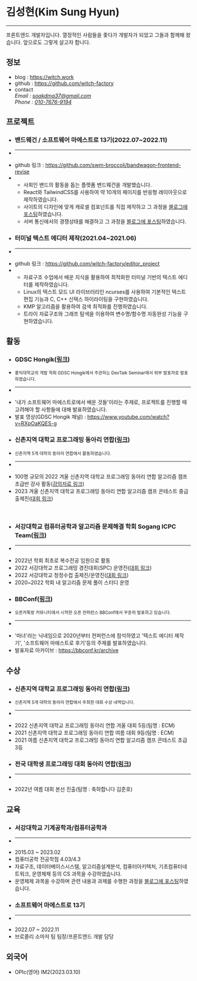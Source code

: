 <h1 class="margin-bottom-sm">김성현(Kim Sung Hyun)</h1>
<hr>
<p>
  프론트엔드 개발자입니다.
  열정적인 사람들을 좇다가 개발자가 되었고 그들과 함께해 왔습니다. 
  앞으로도 그렇게 살고자 합니다.
</p>
<section>
  <h2>정보</h2>
  <ul>
    <li>
      blog : <a href="https://witch.work">https://witch.work</a>
    </li>
    <li>
      github : <a href="https://github.com/witch-factory">https://github.com/witch-factory</a>
    </li>
    <li>
      contact
      <address>
        Email : <a href="mailto:soakdma37@gmail.com">soakdma37@gmail.com</a>
        <br>
        Phone : <a href="tel:+821076769194">010-7676-9194</a>
      </address>
    </li>
  </ul>
</section>
<section>
  <h2>프로젝트</h2>
  <ul>
    <li class="no-marker">
      <h3 class="margin-bottom-sm">밴드웨건 / 소프트웨어 마에스트로 13기(2022.07~2022.11)</h3>
    </li>
    <li class="no-marker"><hr></li>
    <li class="no-marker">
      github 링크 : <a href="https://github.com/swm-broccoli/bandwagon-frontend-revise">https://github.com/swm-broccoli/bandwagon-frontend-revise</a>
    </li>
    <li class="no-marker">
      <ul>
        <li>
          사회인 밴드의 활동을 돕는 플랫폼 밴드웨건을 개발했습니다.
        </li>
        <li>
          React와 TailwindCSS를 사용하여 약 10개의 페이지를 반응형 레이아웃으로 제작하였습니다.
        </li>
        <li>
          사이트의 디자인에 맞게 캐로셀 컴포넌트를 직접 제작하고 그 과정을 <a href="https://witch.work/carousel-1/">블로그에 포스팅</a>하였습니다.
        </li>
        <li>
          서버 통신에서의 경쟁상태를 해결하고 그 과정을 <a href="https://witch.work/front-bug-1/">블로그에 포스팅</a>하였습니다.
        </li>
      </ul>
    </li>
  </ul>
  <ul>
    <li class="no-marker">
      <h3 class="margin-bottom-sm">터미널 텍스트 에디터 제작(2021.04~2021.06)</h3>
    </li>
    <li class="no-marker"><hr></li>
    <li class="no-marker">
      github 링크 : <a href="https://github.com/witch-factory/editor_project">https://github.com/witch-factory/editor_project</a>
    </li>
    <li class="no-marker">
      <ul>
        <li>
          자료구조 수업에서 배운 지식을 활용하여 최적화한 터미널 기반의 텍스트 에디터를 제작하였습니다.
        </li>
        <li>
          Linux의 텍스트 모드 UI 라이브러리인 ncurses를 사용하여 기본적인 텍스트 편집 기능과 C, C++ 신택스 하이라이팅을 구현하였습니다.
        </li>
        <li>
          KMP 알고리즘을 활용하여 검색 최적화를 진행하였습니다.
        </li>
        <li>
          트라이 자료구조와 그래프 탐색을 이용하여 변수명/함수명 자동완성 기능을 구현하였습니다.
        </li>
      </ul>
    </li>
  </ul>
</section>
<section>
  <h2>활동</h2>
  <ul>
    <li class="no-marker">
      <h3 class="margin-bottom-sm">GDSC Hongik(<a href="https://www.gdschongik.com/">링크</a>)</h3>
    </li>
    <li class="no-marker">
      <small>홍익대학교의 개발 학회 GDSC Hongik에서 주관하는 DevTalk Seminar에서 외부 발표자로 발표하였습니다.</small>
    </li>
    <li class="no-marker"><hr></li>
    <li>
      '내가 소프트웨어 마에스트로에서 배운 것들'이라는 주제로, 프로젝트를 진행할 때 고려해야 할 사항들에 대해 발표하였습니다.
    </li>
    <li>
      발표 영상(GDSC Hongik 채널) : <a href="https://www.youtube.com/watch?v=RXpOaKQES-g">https://www.youtube.com/watch?v=RXpOaKQES-g</a>
    </li>
  </ul>
  <ul>
    <li class="no-marker">
      <h3 class="margin-bottom-sm">신촌지역 대학교 프로그래밍 동아리 연합(<a href="https://icpc-sinchon.io/suapc">링크</a>)</h3>
    </li>
    <li class="no-marker">
      <small>신촌지역 5개 대학의 동아리 연합에서 활동하였습니다.</small>
    </li>
    <li class="no-marker"><hr></li>
    <li>
      100명 규모의 2022 겨울 신촌지역 대학교 프로그래밍 동아리 연합 알고리즘 캠프 초급반 강사 활동(<a href="https://github.com/witch-factory/2022-winter-sinchon-lecture">강의자료 링크</a>)
    </li>
    <li>
      2023 겨울 신촌지역 대학교 프로그래밍 동아리 연합 알고리즘 캠프 콘테스트 중급 출제진(<a href="https://www.acmicpc.net/contest/view/948">대회 링크</a>)
    </li>
  </ul>
  <br>
  <ul>
    <li class="no-marker">
      <h3 class="margin-bottom-sm">서강대학교 컴퓨터공학과 알고리즘 문제해결 학회 Sogang ICPC Team(<a href="https://icpc.team/">링크</a>)</h3>
    </li>
    <li class="no-marker"><hr></li>
    <li>
      2022년 학회 최초로 복수전공 임원으로 활동
    </li>
    <li>
      2022 서강대학교 프로그래밍 경진대회(SPC) 운영진(<a href="https://www.acmicpc.net/contest/view/897">대회 링크</a>)
    </li>
    <li>
      2022 서강대학교 청정수컵 출제진/운영진(<a href="https://www.acmicpc.net/contest/view/796">대회 링크</a>)
    </li>
    <li>
      2020~2022 학회 내 알고리즘 문제 풀이 스터디 운영
    </li>
  </ul>
  <ul>
    <li class="no-marker">
      <h3 class="margin-bottom-sm">BBConf(<a href="https://bbconf.kr/">링크</a>)</h3>
    </li>
    <li class="no-marker">
      <small>오픈카톡방 커뮤니티에서 시작한 오픈 컨퍼런스 BBConf에서 꾸준히 발표하고 있습니다.</small>
    </li>
    <li class="no-marker"><hr></li>
    <li>
      '마녀'라는 닉네임으로 2020년부터 컨퍼런스에 참석하였고 '텍스트 에디터 제작기', '소프트웨어 마에스트로 후기'등의 주제를 발표하였습니다.
    </li>
    <li>
      발표자료 아카이브 : <a href="https://bbconf.kr/archive">https://bbconf.kr/archive</a>
    </li>
  </ul>
</section>
<section>
  <h2>수상</h2>
  <ul>
    <li class="no-marker">
      <h3 class="margin-bottom-sm">신촌지역 대학교 프로그래밍 동아리 연합(<a href="https://icpc-sinchon.io/suapc">링크</a>)</h3>
    </li>
    <li class="no-marker">
      <small>신촌지역 5개 대학의 동아리 연합에서 주최한 대회 수상 내역입니다.</small>
    </li>
    <li class="no-marker"><hr></li>
    <li>
      2022 신촌지역 대학교 프로그래밍 동아리 연합 겨울 대회 5등(팀명 : ECM)
    </li>
    <li>
      2021 신촌지역 대학교 프로그래밍 동아리 연합 여름 대회 9등(팀명 : ECM)
    </li>
    <li>
      2021 여름 신촌지역 대학교 프로그래밍 동아리 연합 알고리즘 캠프 콘테스트 초급 3등
    </li>
  </ul>
  <ul>
    <li class="no-marker">
      <h3 class="margin-bottom-sm">전국 대학생 프로그래밍 대회 동아리 연합(<a href="https://ucpc.me/">링크</a>)</h3>
    </li>
    <li class="no-marker"><hr></li>
    <li>
      2022년 여름 대회 본선 진출(팀명 : 축하합니다 김준호)
    </li>
  </ul>
</section>
<section>
  <h2>교육</h2>
  <ul>
    <li class="no-marker">
      <h3 class="margin-bottom-sm">서강대학교 기계공학과/컴퓨터공학과</h3>
    </li>
    <li class="no-marker"><hr></li>
    <li>
      2015.03 ~ 2023.02 
    </li>
    <li>
      컴퓨터공학 전공학점 4.03/4.3
    </li>
    <li>
      자료구조, 데이터베이스시스템, 알고리즘설계분석, 컴퓨터아키텍처, 기초컴퓨터네트워크, 운영체제 등의 CS 과목을 수강하였습니다.
    </li>
    <li>
      운영체제 과목을 수강하며 관련 내용과 과제를 수행한 과정을 <a href="https://witch.work/?tag=os">블로그에 포스팅</a>하였습니다.
    </li>
  </ul>
  <ul>
    <li class="no-marker">
      <h3 class="margin-bottom-sm">소프트웨어 마에스트로 13기</h3>
    </li>
    <li class="no-marker"><hr></li>
    <li>
      2022.07 ~ 2022.11
    </li>
    <li>
      브로콜리 소마저 팀 팀장/프론트엔드 개발 담당
    </li>
  </ul>
</section>
<section>
  <h2>외국어</h2>
  <ul>
    <li>
      OPIc(영어) IM2(2023.03.10)
    </li>
  </ul>
</section>
